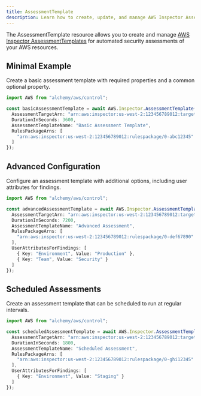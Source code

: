 ```yaml
---
title: AssessmentTemplate
description: Learn how to create, update, and manage AWS Inspector AssessmentTemplates using Alchemy Cloud Control.
---
```



The AssessmentTemplate resource allows you to create and manage [AWS Inspector AssessmentTemplates](https://docs.aws.amazon.com/inspector/latest/userguide/) for automated security assessments of your AWS resources.

## Minimal Example

Create a basic assessment template with required properties and a common optional property.

```ts
import AWS from "alchemy/aws/control";

const basicAssessmentTemplate = await AWS.Inspector.AssessmentTemplate("basicAssessmentTemplate", {
  AssessmentTargetArn: "arn:aws:inspector:us-west-2:123456789012:target/0-abc12345",
  DurationInSeconds: 3600,
  AssessmentTemplateName: "Basic Assessment Template",
  RulesPackageArns: [
    "arn:aws:inspector:us-west-2:123456789012:rulespackage/0-abc12345"
  ]
});
```

## Advanced Configuration

Configure an assessment template with additional options, including user attributes for findings.

```ts
import AWS from "alchemy/aws/control";

const advancedAssessmentTemplate = await AWS.Inspector.AssessmentTemplate("advancedAssessmentTemplate", {
  AssessmentTargetArn: "arn:aws:inspector:us-west-2:123456789012:target/0-def67890",
  DurationInSeconds: 7200,
  AssessmentTemplateName: "Advanced Assessment",
  RulesPackageArns: [
    "arn:aws:inspector:us-west-2:123456789012:rulespackage/0-def67890"
  ],
  UserAttributesForFindings: [
    { Key: "Environment", Value: "Production" },
    { Key: "Team", Value: "Security" }
  ]
});
```

## Scheduled Assessments

Create an assessment template that can be scheduled to run at regular intervals.

```ts
import AWS from "alchemy/aws/control";

const scheduledAssessmentTemplate = await AWS.Inspector.AssessmentTemplate("scheduledAssessmentTemplate", {
  AssessmentTargetArn: "arn:aws:inspector:us-west-2:123456789012:target/0-ghi12345",
  DurationInSeconds: 1800,
  AssessmentTemplateName: "Scheduled Assessment",
  RulesPackageArns: [
    "arn:aws:inspector:us-west-2:123456789012:rulespackage/0-ghi12345"
  ],
  UserAttributesForFindings: [
    { Key: "Environment", Value: "Staging" }
  ]
});
```
